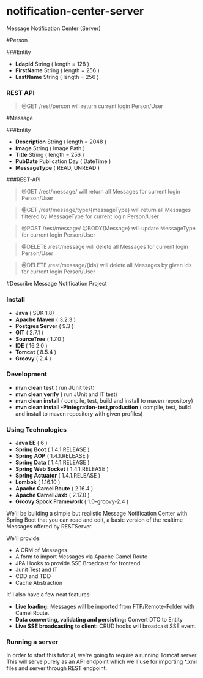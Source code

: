 # notification-center-server
Message Notification Center (Server)



#Person

###Entity

* **LdapId**  String ( length = 128 )
* **FirstName**  String ( length = 256 )
* **LastName**  String ( length = 256 )

### REST API

> @GET    /rest/person will return current login Person/User

#Message

###Entity

* **Description**  String ( length = 2048 )
* **Image**  String ( Image Path )
* **Title**  String ( length = 256 )
* **PubDate**  Publication Day ( DateTime )
* **MessageType**  ( READ, UNREAD )

###REST-API

> @GET    /rest/message/ will return all Messages for current login Person/User

> @GET    /rest/message/type/{messageType} will return all Messages filtered by MessageType for current login Person/User

> @POST   /rest/message/ @BODY{Message} will update MessageType for current login Person/User

> @DELETE   /rest/message will delete all Messages for current login Person/User

> @DELETE   /rest/message/{ids} will delete all Messages by given ids for current login Person/User

#Describe Message Notification Project

### Install

* **Java**  ( SDK 1.8)
* **Apache Maven**  ( 3.2.3 )
* **Postgres Server**  ( 9.3 )
* **GIT**  ( 2.7.1 )
* **SourceTree**  ( 1.7.0 )
* **IDE**  ( 16.2.0 )
* **Tomcat**  ( 8.5.4 )
* **Groovy**  ( 2.4 )


### Development

* **mvn clean test**  ( run JUnit test)
* **mvn clean verify**  ( run JUnit and IT test)
* **mvn clean install**  ( compile, test, build and install to maven repository)
* **mvn clean install -Pintegration-test,production**  ( compile, test, build and install to maven repository with given profiles)

### Using Technologies

* **Java EE**  ( 6 )
* **Spring Boot**  ( 1.4.1.RELEASE )
* **Spring AOP**  ( 1.4.1.RELEASE )
* **Spring Data**  ( 1.4.1.RELEASE )
* **Spring Web Socket**  ( 1.4.1.RELEASE )
* **Spring Actuator**  ( 1.4.1.RELEASE )
* **Lombok**  ( 1.16.10 )
* **Apache Camel Route**  ( 2.16.4 )
* **Apache Camel Jaxb**  ( 2.17.0 )
* **Groovy Spock Framework**  ( 1.0-groovy-2.4 )

We'll be building a simple but realistic Message Notification Center with Spring Boot that you can read and edit, a basic version of the realtime Messages offered by RESTServer.

We'll provide:

* A ORM of Messages
* A form to import Messages via Apache Camel Route
* JPA Hooks to provide SSE Broadcast for frontend
* Junit Test and IT
* CDD and TDD
* Cache Abstraction

It'll also have a few neat features:

* **Live loading:** Messages will be imported from FTP/Remote-Folder with Camel Route.
* **Data converting, validating and persisting:** Convert DTO to Entity
* **Live SSE broadcasting to client:** CRUD hooks will broadcast SSE event.


### Running a server

In order to start this tutorial, we're going to require a running Tomcat server. This will serve purely as an API endpoint which we'll use for importing *.xml files and server through REST endpoint.
